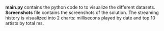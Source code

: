 **main.py** contains the python code to to visualize the different datasets.
**Screenshots** file contains the screenshots of the solution. The streaming history is visualized into 2 charts: millisecons played by date and top 10 artists by total ms.
